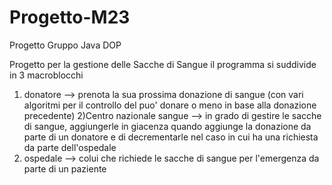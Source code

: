 # Progetto-M23
Progetto Gruppo Java DOP

Progetto per la gestione delle Sacche di Sangue
il programma si suddivide in 3 macroblocchi
1) donatore --> prenota la sua prossima donazione di sangue (con vari algoritmi per il controllo del puo' donare o meno in base alla donazione precedente)
2)Centro nazionale sangue --> in grado di gestire le sacche di sangue, aggiungerle in giacenza quando aggiunge la donazione da parte di un donatore e di decrementarle nel caso in cui ha una richiesta da parte dell'ospedale
3) ospedale --> colui che richiede le sacche di sangue per l'emergenza da parte di un paziente
